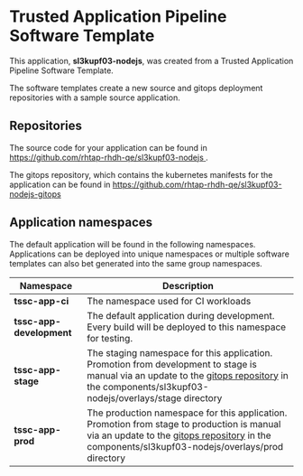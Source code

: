 # Trusted Application Pipeline Software Template

This application, **sl3kupf03-nodejs**, was created from a Trusted Application Pipeline Software Template.

The software templates create a new source and gitops deployment repositories with a sample source application. 

## Repositories

The source code for your application can be found in [https://github.com/rhtap-rhdh-qe/sl3kupf03-nodejs ](https://github.com/rhtap-rhdh-qe/sl3kupf03-nodejs ).
 
The gitops repository, which contains the kubernetes manifests for the application can be found in 
[https://github.com/rhtap-rhdh-qe/sl3kupf03-nodejs-gitops ](https://github.com/rhtap-rhdh-qe/sl3kupf03-nodejs-gitops ) 

## Application namespaces 

The default application will be found in the following namespaces. Applications can be deployed into unique namespaces or multiple software templates can also bet generated into the same group namespaces.  

|  Namespace   |  Description   |  
| -------- | -------- |
| **tssc-app-ci** | The namespace used for CI workloads |
| **tssc-app-development** | The default application during development. Every build will be deployed to this namespace for testing. |
| **tssc-app-stage** | The staging namespace for this application. Promotion from development to stage is manual via an update to the [gitops repository](https://github.com/rhtap-rhdh-qe/sl3kupf03-nodejs-gitops ) in the components/sl3kupf03-nodejs/overlays/stage directory |
| **tssc-app-prod** | The production namespace for this application. Promotion from stage to production is manual via an update to the [gitops repository](https://github.com/rhtap-rhdh-qe/sl3kupf03-nodejs-gitops ) in the components/sl3kupf03-nodejs/overlays/prod directory |